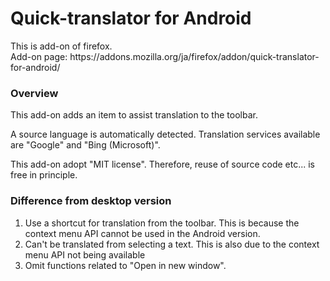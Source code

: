 # Quick-translator for Android

<p>
  This is add-on of firefox.<br>
  Add-on page: https://addons.mozilla.org/ja/firefox/addon/quick-translator-for-android/
</p>

<h3>Overview</h3>
  <p>
    This add-on adds an item to assist translation to the toolbar.
  </p>
  <p>
    A source language is automatically detected.
    Translation services available are "Google" and "Bing (Microsoft)".
  </p>
  <p>
    This add-on adopt "MIT license". Therefore, reuse of source code etc... is free in principle.
  </p>

<h3>Difference from desktop version</h3>
  <ol>
    <li>
      Use a shortcut for translation from the toolbar. This is because the context menu API cannot be used in the Android version.
    </li>
    <li>
      Can't be translated from selecting a text. This is also due to the context menu API not being available
    </li>
    <li>
      Omit functions related to "Open in new window".
    </li>
  </ol>
